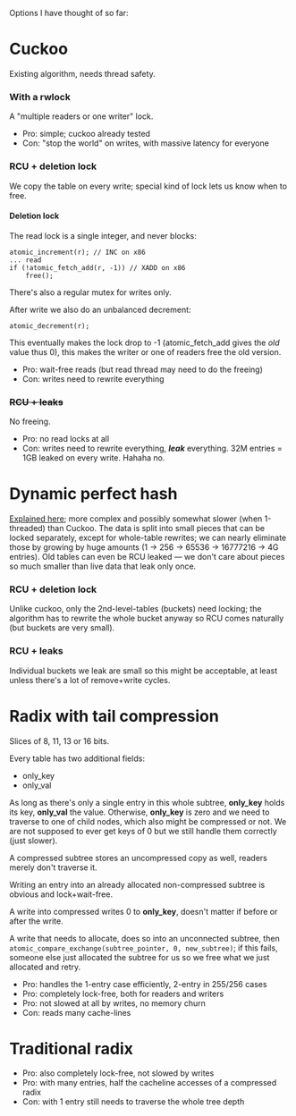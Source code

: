 Options I have thought of so far:

Cuckoo
======

Existing algorithm, needs thread safety.

### With a rwlock

A "multiple readers or one writer" lock.

* Pro: simple; cuckoo already tested
* Con: "stop the world" on writes, with massive latency for everyone

### RCU + deletion lock

We copy the table on every write; special kind of lock lets us know when to
free.

#### Deletion lock

The read lock is a single integer, and never blocks:
```
atomic_increment(r); // INC on x86
... read
if (!atomic_fetch_add(r, -1)) // XADD on x86
    free();
```

There's also a regular mutex for writes only.

After write we also do an unbalanced decrement:
```
atomic_decrement(r);
```
This eventually makes the lock drop to -1 (atomic_fetch_add gives the _old_
value thus 0), this makes the writer or one of readers free the old version.

* Pro: wait-free reads (but read thread may need to do the freeing)
* Con: writes need to rewrite everything

### ~~RCU + leaks~~

No freeing.

* Pro: no read locks at all
* Con: writes need to rewrite everything, ***leak*** everything.  32M
  entries = 1GB leaked on every write.  Hahaha no.

Dynamic perfect hash
====================

[Explained here](https://en.wikipedia.org/wiki/Dynamic_perfect_hashing);
more complex and possibly somewhat slower (when 1-threaded) than Cuckoo.
The data is split into small pieces that can be locked separately, except
for whole-table rewrites; we can nearly eliminate those by growing by huge
amounts (1 → 256 → 65536 → 16777216 → 4G entries).  Old tables can even
be RCU leaked — we don't care about pieces so much smaller than live data
that leak only once.

### RCU + deletion lock

Unlike cuckoo, only the 2nd-level-tables (buckets) need locking; the
algorithm has to rewrite the whole bucket anyway so RCU comes naturally (but
buckets are very small).

### RCU + leaks

Individual buckets we leak are small so this might be acceptable, at least
unless there's a lot of remove+write cycles.

Radix with tail compression
===========================

Slices of 8, 11, 13 or 16 bits.

Every table has two additional fields:
* only_key
* only_val

As long as there's only a single entry in this whole subtree, **only_key**
holds its key, **only_val** the value.  Otherwise, **only_key** is zero and
we need to traverse to one of child nodes, which also might be compressed or
not.  We are not supposed to ever get keys of 0 but we still handle them
correctly (just slower).

A compressed subtree stores an uncompressed copy as well, readers merely
don't traverse it.

Writing an entry into an already allocated non-compressed subtree is
obvious and lock+wait-free.

A write into compressed writes 0 to **only_key**, doesn't matter if before
or after the write.

A write that needs to allocate, does so into an unconnected subtree, then
```atomic_compare_exchange(subtree_pointer, 0, new_subtree)```; if this
fails, someone else just allocated the subtree for us so we free what we
just allocated and retry.

* Pro: handles the 1-entry case efficiently, 2-entry in 255/256 cases
* Pro: completely lock-free, both for readers and writers
* Pro: not slowed at all by writes, no memory churn
* Con: reads many cache-lines

Traditional radix
=================

* Pro: also completely lock-free, not slowed by writes
* Pro: with many entries, half the cacheline accesses of a compressed radix
* Con: with 1 entry still needs to traverse the whole tree depth
